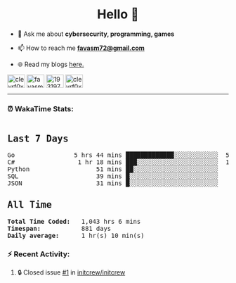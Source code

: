 <h1 align="center">Hello 👋 </h1>

- 💬 Ask me about **cybersecurity, programming, games**

- 📫 How to reach me **favasm72@gmail.com**

- 🌐 Read my blogs <a href="https://favas.dev" target="_blank"> here.</a> 

<p align="left">
<a href="https://twitter.com/clevrf0x" target="blank"><img align="center" src="https://raw.githubusercontent.com/rahuldkjain/github-profile-readme-generator/master/src/images/icons/Social/twitter.svg" alt="clevrf0x" height="30" width="40" /></a>
<a href="https://linkedin.com/in/favasm72" target="blank"><img align="center" src="https://raw.githubusercontent.com/rahuldkjain/github-profile-readme-generator/master/src/images/icons/Social/linked-in-alt.svg" alt="favasm72" height="30" width="40" /></a>
<a href="https://stackoverflow.com/users/19319778" target="blank"><img align="center" src="https://raw.githubusercontent.com/rahuldkjain/github-profile-readme-generator/master/src/images/icons/Social/stack-overflow.svg" alt="19319778" height="30" width="40" /></a>
<a href="https://instagram.com/clevrf0x" target="blank"><img align="center" src="https://raw.githubusercontent.com/rahuldkjain/github-profile-readme-generator/master/src/images/icons/Social/instagram.svg" alt="clevrf0x" height="30" width="40" /></a>
</p>

<hr>

### ⏰ WakaTime Stats:
<!--WakaTime-Start-->
<pre><h2>Last 7 Days</h2>Go                5 hrs 44 mins █████████████░░░░░░░░░░░░  51.95 %</br>C#                 1 hr 18 mins ███░░░░░░░░░░░░░░░░░░░░░░  11.89 %</br>Python                  51 mins ██░░░░░░░░░░░░░░░░░░░░░░░   7.77 %</br>SQL                     39 mins █░░░░░░░░░░░░░░░░░░░░░░░░   5.94 %</br>JSON                    31 mins █░░░░░░░░░░░░░░░░░░░░░░░░   4.79 %</br><h2>All Time</h2><strong>Total Time Coded:   </strong>1,043 hrs 6 mins</br><strong>Timespan:           </strong>881 days</br><strong>Daily average:      </strong>1 hr(s) 10 min(s)</pre>
<!--WakaTime-End-->

<!--START_SECTION:waka-->
<!--END_SECTION:waka-->


### :zap: Recent Activity:

<!--START_SECTION:activity-->
1. 🔒 Closed issue [#1](https://github.com/initcrew/initcrew/issues/1) in [initcrew/initcrew](https://github.com/initcrew/initcrew)
<!--END_SECTION:activity-->

